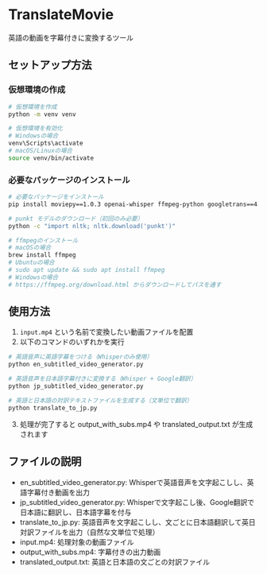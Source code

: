 # TranslateMovie

英語の動画を字幕付きに変換するツール

## セットアップ方法

### 仮想環境の作成

```bash
# 仮想環境を作成
python -m venv venv

# 仮想環境を有効化
# Windowsの場合
venv\Scripts\activate
# macOS/Linuxの場合
source venv/bin/activate
```

### 必要なパッケージのインストール

```bash
# 必要なパッケージをインストール
pip install moviepy==1.0.3 openai-whisper ffmpeg-python googletrans==4.0.0-rc1 nltk

# punkt モデルのダウンロード（初回のみ必要）
python -c "import nltk; nltk.download('punkt')"

# ffmpegのインストール
# macOSの場合
brew install ffmpeg
# Ubuntuの場合
# sudo apt update && sudo apt install ffmpeg
# Windowsの場合
# https://ffmpeg.org/download.html からダウンロードしてパスを通す
```

## 使用方法

1. `input.mp4` という名前で変換したい動画ファイルを配置
2. 以下のコマンドのいずれかを実行

```bash
# 英語音声に英語字幕をつける（Whisperのみ使用）
python en_subtitled_video_generator.py

# 英語音声を日本語字幕付きに変換する（Whisper + Google翻訳）
python jp_subtitled_video_generator.py

# 英語と日本語の対訳テキストファイルを生成する（文単位で翻訳）
python translate_to_jp.py
```

3. 処理が完了すると output_with_subs.mp4 や translated_output.txt が生成されます

## ファイルの説明

- en_subtitled_video_generator.py: Whisperで英語音声を文字起こしし、英語字幕付き動画を出力
- jp_subtitled_video_generator.py: Whisperで文字起こし後、Google翻訳で日本語に翻訳し、日本語字幕を付与
- translate_to_jp.py: 英語音声を文字起こしし、文ごとに日本語翻訳して英日対訳ファイルを出力（自然な文単位で処理）
- input.mp4: 処理対象の動画ファイル
- output_with_subs.mp4: 字幕付きの出力動画
- translated_output.txt: 英語と日本語の文ごとの対訳ファイル
